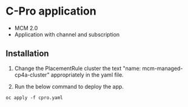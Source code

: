 # C-Pro application

- MCM 2.0
- Application with channel and subscription

## Installation

1. Change the PlacementRule cluster the text "name: mcm-managed-cp4a-cluster" appropriately in the yaml file.

2. Run the below command to deploy the app.

```
oc apply -f cpro.yaml
```
